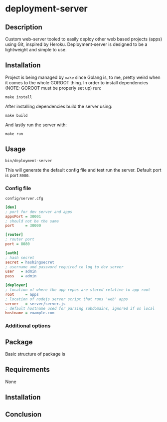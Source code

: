 # deployment-server

## Description

Custom web-server tooled to easily deploy other web based projects (apps) using Git, inspired by Heroku. Deployment-server is designed to be a lightweight and simple to use.

## Installation

Project is being managed by `make` since Golang is, to me, pretty weird when it comes to the whole GOROOT thing. In order to install dependencies (NOTE: GOROOT must be properly set up) run:

```
make install
```

After installing dependencies build the server using:

```
make build
```

And lastly run the server with:

```
make run
```

## Usage

```
bin/deployment-server
```

This will generate the default config file and test run the server. Default port is port `8080`.

### Config file

`config/server.cfg`

```ini
[dev]
; port for dev server and apps
appsPort = 30001
; should not be the same
port     = 30000

[router]
; router port
port = 8080

[auth]
; hash secret
secret = hashingsecret
; username and password required to log to dev server
user   = admin
pass   = admin

[deployer]
; location of where the app repos are stored relative to app root
root     = apps
; location of nodejs server script that runs 'web' apps
server   = server/server.js
; default hostname used for parsing subdomains, ignored if on local
hostname = example.com
```

### Additional options

## Package

Basic structure of package is

## Requirements

None

## Installation

## Conclusion

